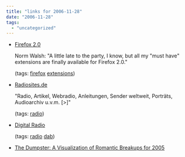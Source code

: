 ```yaml
---
title: "links for 2006-11-28"
date: "2006-11-28"
tags: 
  - "uncategorized"
---
```


- [Firefox 2.0](http://norman.walsh.name/2006/11/08/firefox20)
    
    Norm Walsh: "A little late to the party, I know, but all my "must have" extensions are finally available for Firefox 2.0."
    
    (tags: [firefox](http://del.icio.us/heinzwittenbrink/firefox) [extensions](http://del.icio.us/heinzwittenbrink/extensions))
    
- [Radiosites.de](http://www.radiosites.de/)
    
    "Radio, Artikel, Webradio, Anleitungen, Sender weltweit, Porträts, Audioarchiv u.v.m. \[>\]"
    
    (tags: [radio](http://del.icio.us/heinzwittenbrink/radio))
    
- [Digital Radio](http://www.digitalradio.de/)
    
    (tags: [radio](http://del.icio.us/heinzwittenbrink/radio) [dab](http://del.icio.us/heinzwittenbrink/dab))
    
- [The Dumpster: A Visualization of Romantic Breakups for 2005](http://artport.whitney.org/commissions/thedumpster/)
